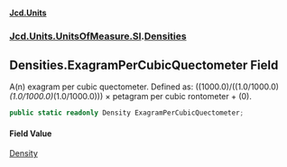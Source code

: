 #### [Jcd.Units](index.md 'index')
### [Jcd.Units.UnitsOfMeasure.SI](Jcd.Units.UnitsOfMeasure.SI.md 'Jcd.Units.UnitsOfMeasure.SI').[Densities](Densities.md 'Jcd.Units.UnitsOfMeasure.SI.Densities')

## Densities.ExagramPerCubicQuectometer Field

A(n) exagram per cubic quectometer. Defined as: ((1000.0)/((1.0/1000.0)*(1.0/1000.0)*(1.0/1000.0))) × petagram per cubic rontometer + (0).

```csharp
public static readonly Density ExagramPerCubicQuectometer;
```

#### Field Value
[Density](Density.md 'Jcd.Units.UnitTypes.Density')